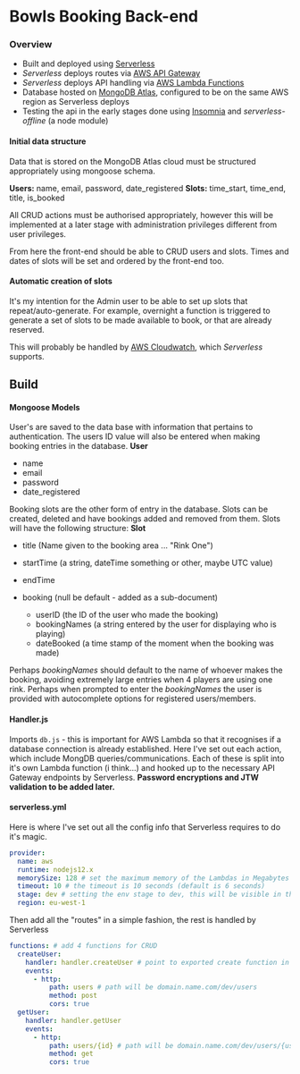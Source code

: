 # Bowls Booking Back-end

### Overview

- Built and deployed using [Serverless](https://www.serverless.com/)
- _Serverless_ deploys routes via [AWS API Gateway](https://aws.amazon.com/api-gateway/)
- _Serverless_ deploys API handling via [AWS Lambda Functions](https://aws.amazon.com/lambda/)
- Database hosted on [MongoDB Atlas](https://www.mongodb.com/cloud/atlas), configured to be on the same AWS region as Serverless deploys
- Testing the api in the early stages done using [Insomnia](https://insomnia.rest/) and _serverless-offline_ (a node module)

#### Initial data structure

Data that is stored on the MongoDB Atlas cloud must be structured appropriately using mongoose schema.

**Users:** name, email, password, date_registered
**Slots:** time_start, time_end, title, is_booked

All CRUD actions must be authorised appropriately, however this will be implemented at a later stage with administration privileges different from user privileges.

From here the front-end should be able to CRUD users and slots. Times and dates of slots will be set and ordered by the front-end too.

#### Automatic creation of slots

It's my intention for the Admin user to be able to set up slots that repeat/auto-generate. For example, overnight a function is triggered to generate a set of slots to be made available to book, or that are already reserved.

This will probably be handled by [AWS Cloudwatch](https://aws.amazon.com/cloudwatch/), which _Serverless_ supports.

## Build

#### Mongoose Models

User's are saved to the data base with information that pertains to authentication. The users ID value will also be entered when making booking entries in the database.
**User**

- name
- email
- password
- date_registered

Booking slots are the other form of entry in the database. Slots can be created, deleted and have bookings added and removed from them. Slots will have the following structure:
**Slot**

- title (Name given to the booking area ... "Rink One")
- startTime (a string, dateTime something or other, maybe UTC value)
- endTime
- booking (null be default - added as a sub-document)

  - userID (the ID of the user who made the booking)
  - bookingNames (a string entered by the user for displaying who is playing)
  - dateBooked (a time stamp of the moment when the booking was made)

Perhaps _bookingNames_ should default to the name of whoever makes the booking, avoiding extremely large entries when 4 players are using one rink.
Perhaps when prompted to enter the _bookingNames_ the user is provided with autocomplete options for registered users/members.

#### Handler.js

Imports `db.js` - this is important for AWS Lambda so that it recognises if a database connection is already established.
Here I've set out each action, which include MongDB queries/communications. Each of these is split into it's own Lambda function (i think...) and hooked up to the necessary API Gateway endpoints by Serverless. **Password encryptions and JTW validation to be added later.**

#### serverless.yml

Here is where I've set out all the config info that Serverless requires to do it's magic.

```yml
provider:
  name: aws
  runtime: nodejs12.x
  memorySize: 128 # set the maximum memory of the Lambdas in Megabytes
  timeout: 10 # the timeout is 10 seconds (default is 6 seconds)
  stage: dev # setting the env stage to dev, this will be visible in the routes
  region: eu-west-1
```

Then add all the "routes" in a simple fashion, the rest is handled by Serverless

```yml
functions: # add 4 functions for CRUD
  createUser:
    handler: handler.createUser # point to exported create function in handler.js
    events:
      - http:
          path: users # path will be domain.name.com/dev/users
          method: post
          cors: true
  getUser:
    handler: handler.getUser
    events:
      - http:
          path: users/{id} # path will be domain.name.com/dev/users/{user_id}
          method: get
          cors: true
```
